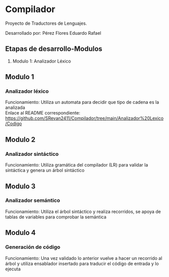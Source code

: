 # Compilador
Proyecto de Traductores de Lenguajes.

Desarrollado por: Pérez Flores Eduardo Rafael

## Etapas de desarrollo-Modulos

1. Modulo 1: Analizador Léxico
  
  
## Modulo 1
### Analizador léxico
Funcionamiento:
Utiliza un automata para decidir que tipo de cadena es la analizada \
Enlace al README correspondiente: https://github.com/SRevan2411/Compilador/tree/main/Analizador%20Lexico/Codigo
## Modulo 2
### Analizador sintáctico
Funcionamiento:
Utiliza gramática del compilador (LR) para validar la sintáctica y genera un árbol sintáctico

## Modulo 3
### Analizador semántico
Funcionamiento:
Utiliza el árbol sintáctico y realiza recorridos, se apoya de tablas de variables para comprobar la semántica
## Modulo 4
### Generación de código
Funcionamiento:
Una vez validado lo anterior vuelve a hacer un recorrido al árbol y utiliza ensablador insertado para traducir el código de entrada
y lo ejecuta
